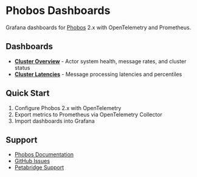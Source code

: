 # Phobos Dashboards

Grafana dashboards for [Phobos](https://phobos.petabridge.com/) 2.x with OpenTelemetry and Prometheus.

## Dashboards

- **[Cluster Overview](dashboards/cluster-overview.json)** - Actor system health, message rates, and cluster status
- **[Cluster Latencies](dashboards/cluster-latencies.json)** - Message processing latencies and percentiles

## Quick Start

1. Configure Phobos 2.x with OpenTelemetry
2. Export metrics to Prometheus via OpenTelemetry Collector
3. Import dashboards into Grafana

## Support

- [Phobos Documentation](https://phobos.petabridge.com/)
- [GitHub Issues](https://github.com/petabridge/phobos-dashboards/issues)
- [Petabridge Support](https://petabridge.com/contact)